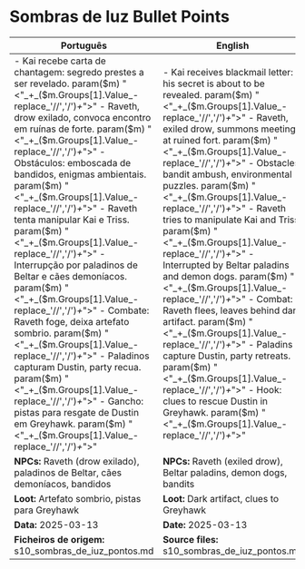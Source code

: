 # Sombras de Iuz  Bullet Points

| Português                                                                                                                                                                                                                                                                                                                                                                                                                                                     | English                                                                                                                                                                                                                                                                                                                                                                                                                                          |
| ------------------------------------------------------------------------------------------------------------------------------------------------------------------------------------------------------------------------------------------------------------------------------------------------------------------------------------------------------------------------------------------------------------------------------------------------------------- | ------------------------------------------------------------------------------------------------------------------------------------------------------------------------------------------------------------------------------------------------------------------------------------------------------------------------------------------------------------------------------------------------------------------------------------------------ |
| - Kai recebe carta de chantagem: segredo prestes a ser revelado. param($m) "<"_+_($m.Groups[1].Value_-replace_'//','/')_+_">" - Raveth, drow exilado, convoca encontro em ruínas de forte. param($m) "<"_+_($m.Groups[1].Value_-replace_'//','/')_+_">" - Obstáculos: emboscada de bandidos, enigmas ambientais. param($m) "<"_+_($m.Groups[1].Value_-replace_'//','/')_+_">" - Raveth tenta manipular Kai e Triss. param($m) "<"_+_($m.Groups[1].Value_-replace_'//','/')_+_">" - Interrupção por paladinos de Beltar e cães demoníacos. param($m) "<"_+_($m.Groups[1].Value_-replace_'//','/')_+_">" - Combate: Raveth foge, deixa artefato sombrio. param($m) "<"_+_($m.Groups[1].Value_-replace_'//','/')_+_">" - Paladinos capturam Dustin, party recua. param($m) "<"_+_($m.Groups[1].Value_-replace_'//','/')_+_">" - Gancho: pistas para resgate de Dustin em Greyhawk. param($m) "<"_+_($m.Groups[1].Value_-replace_'//','/')_+_">"  | - Kai receives blackmail letter: his secret is about to be revealed. param($m) "<"_+_($m.Groups[1].Value_-replace_'//','/')_+_">" - Raveth, exiled drow, summons meeting at ruined fort. param($m) "<"_+_($m.Groups[1].Value_-replace_'//','/')_+_">" - Obstacles: bandit ambush, environmental puzzles. param($m) "<"_+_($m.Groups[1].Value_-replace_'//','/')_+_">" - Raveth tries to manipulate Kai and Triss. param($m) "<"_+_($m.Groups[1].Value_-replace_'//','/')_+_">" - Interrupted by Beltar paladins and demon dogs. param($m) "<"_+_($m.Groups[1].Value_-replace_'//','/')_+_">" - Combat: Raveth flees, leaves behind dark artifact. param($m) "<"_+_($m.Groups[1].Value_-replace_'//','/')_+_">" - Paladins capture Dustin, party retreats. param($m) "<"_+_($m.Groups[1].Value_-replace_'//','/')_+_">" - Hook: clues to rescue Dustin in Greyhawk. param($m) "<"_+_($m.Groups[1].Value_-replace_'//','/')_+_">"  |
| **NPCs:** Raveth (drow exilado), paladinos de Beltar, cães demoníacos, bandidos                                                                                                                                                                                                                                                                                                                                                                               | **NPCs:** Raveth (exiled drow), Beltar paladins, demon dogs, bandits                                                                                                                                                                                                                                                                                                                                                                             |
| **Loot:** Artefato sombrio, pistas para Greyhawk                                                                                                                                                                                                                                                                                                                                                                                                              | **Loot:** Dark artifact, clues to Greyhawk                                                                                                                                                                                                                                                                                                                                                                                                       |
| **Data:** 2025-03-13                                                                                                                                                                                                                                                                                                                                                                                                                                          | **Date:** 2025-03-13                                                                                                                                                                                                                                                                                                                                                                                                                             |
| **Ficheiros de origem:** s10_sombras_de_iuz_pontos.md                                                                                                                                                                                                                                                                                                                                                                                                         | **Source files:** s10_sombras_de_iuz_pontos.md                                                                                                                                                                                                                                                                                                                                                                                                   |

























